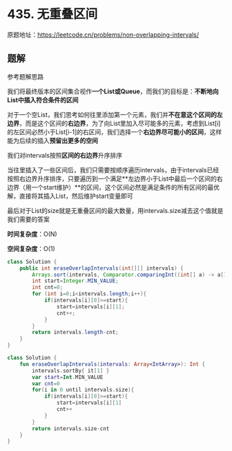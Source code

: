 # 435. 无重叠区间
原题地址：https://leetcode.cn/problems/non-overlapping-intervals/

## 题解
参考题解思路

我们将最终版本的区间集合视作**一个List或Queue**，而我们的目标是：**不断地向List中插入符合条件的区间**

对于一个空List，我们思考如何往里添加第一个元素，我们并**不在意这个区间的左边界**，而是这个区间的**右边界**，为了向List里加入尽可能多的元素，考虑到List[i]的左区间必然小于List[i-1]的右区间，我们选择一个**右边界尽可能小的区间**，这样能为后续的插入**预留出更多的空间**

我们对intervals按照**区间的右边界**升序排序

当往里插入了一些区间后，我们只需要按顺序遍历intervals，由于intervals已经按照右边界升序排序，只要遍历到一个满足**左边界小于List中最后一个区间的右边界（用一个start维护）**的区间，这个区间必然是满足条件的所有区间的最优解，直接将其插入List，然后维护start变量即可

最后对于List的size就是无重叠区间的最大数量，用intervals.size减去这个值就是我们需要的答案

**时间复杂度**：O(N)

**空间复杂度**：O(1)
```Java []
class Solution {
    public int eraseOverlapIntervals(int[][] intervals) {
        Arrays.sort(intervals, Comparator.comparingInt((int[] a) -> a[1]));
        int start=Integer.MIN_VALUE;
        int cnt=0;
        for (int i=0;i<intervals.length;i++){
            if(intervals[i][0]>=start){
                start=intervals[i][1];
                cnt++;
            }
        }
        return intervals.length-cnt;
    }
}
```
```Kotlin []
class Solution {
    fun eraseOverlapIntervals(intervals: Array<IntArray>): Int {
        intervals.sortBy{ it[1] }
        var start=Int.MIN_VALUE
        var cnt=0
        for(i in 0 until intervals.size){
            if(intervals[i][0]>=start){
                start=intervals[i][1]
                cnt++
            }
        }
        return intervals.size-cnt
    }
}
```
